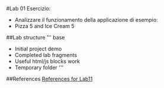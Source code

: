 #Lab 01
Esercizio:

* Analizzare il funzionamento della applicazione di esempio:
* Pizza 5 and Ice Cream 5



##Lab structure
'''
base
  - Initial project
demo
  - Completed lab
fragments
  - Useful html/js blocks
work
  - Temporary folder
'''

##References
[References for Lab11](angularjs-advanced-01.md)
